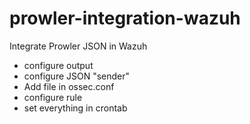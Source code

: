 # prowler-integration-wazuh
Integrate Prowler JSON in Wazuh


- configure output
- configure JSON "sender"
- Add file in ossec.conf
- configure rule
- set everything in crontab
